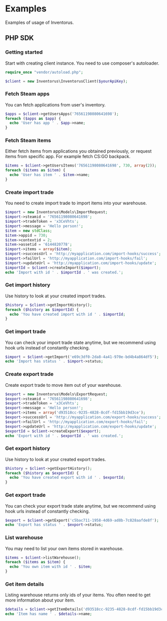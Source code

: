 # Examples

Examples of usage of Inventorus.

## PHP SDK

### Getting started

Start with creating client instance. You need to use composer's autoloader.

```PHP
require_once "vendor/autoload.php";

$client = new Inventorus\InventorusClient($yourApiKey);
```

### Fetch Steam apps

You can fetch applications from user's inventory.

```PHP
$apps = $client->getUsersApps('76561198080641698');
foreach ($apps as $app) {
  echo 'User has app ' . $app->name;
}
```

### Fetch Steam items

Either fetch items from applications you obtained previously, or request items from specific app.
For example fetch CS:GO backpack.

```PHP
$items = $client->getUsersItems('76561198080641698', 730, array(2));
foreach ($items as $item) {
  echo 'User has item ' . $item->name;
}
```

### Create import trade

You need to create import trade to import items into your warehouse.

```PHP
$import = new Inventorus\Models\ImportRequest;
$import->steamid = '76561198080641698';
$import->tradeToken = 'x3CeVhts';
$import->message = 'Hello person!';
$item = new stdClass;
$item->appid = 730;
$item->contextid = 2;
$item->assetid = '6144820778';
$import->items = array($item);
$import->successUrl = 'http://myapplication.com/import-hooks/success';
$import->failUrl = 'http://myapplication.com/import-hooks/fail';
$import->updateUrl = 'http://myapplication.com/import-hooks/update';
$importId = $client->createImport($import);
echo 'Import with id ' . $importId . ' was created.';
```

### Get import history

Use history to look at your created import trades.

```PHP
$history = $client->getImportHistory();
foreach ($history as $importId) {
  echo 'You have created import with id ' . $importId;
}
```

### Get import trade

You can check your import trade state anytime,
but we recommend using hook urls instead of constantly checking.

```PHP
$import = $client->getImport('e69c3df0-2da8-4a41-970e-bd4b4a864df5');
echo 'Import has status ' . $import->status;
```

### Create export trade

Create export trade to move item out of your warehouse.

```PHP
$export = new Inventorus\Models\ExportRequest;
$export->steamid = '76561198080641698';
$export->tradeToken = 'x3CeVhts';
$export->message = 'Hello person!';
$export->items = array('d93518cc-9235-4828-8cdf-fd15bb19d3ce');
$export->successUrl = 'http://myapplication.com/export-hooks/success';
$export->failUrl = 'http://myapplication.com/export-hooks/fail';
$export->updateUrl = 'http://myapplication.com/export-hooks/update';
$exportId = $client->createExport($export);
echo 'Export with id ' . $exportId . ' was created.';
```

### Get export history

Use history to look at your created export trades.

```PHP
$history = $client->getExportHistory();
foreach ($history as $exportId) {
  echo 'You have created export with id ' . $exportId;
}
```

### Get export trade

You can check your export trade state anytime,
but we recommend using hook urls instead of constantly checking.

```PHP
$export = $client->getExport('c5bac711-1958-4d69-ad8b-7c828aafde8f');
echo 'Export has status ' . $export->status;
```

### List warehouse

You may need to list your own items stored in warehouse.

```PHP
$items = $client->listWarehouse();
foreach ($items as $item) {
  echo 'You own item with id ' . $item;
}
```

### Get item details

Listing warehouse returns only ids of your items.
You often need to get more information about your item.

```PHP
$details = $client->getItemDetails('d93518cc-9235-4828-8cdf-fd15bb19d3ce');
echo 'Item has name ' . $details->name;
```
